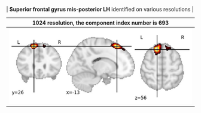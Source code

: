 


| **Superior frontal gyrus mis-posterior LH** identified on various resolutions |

| 1024 resolution, the component index number is 693|  
|:---:|  
| ![Component 1024](../1024/final/693.jpg "From component 1024: Superior frontal gyrus mis-posterior LH") |